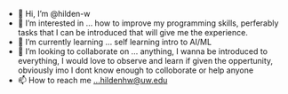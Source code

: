 - 👋 Hi, I’m @hilden-w
- 👀 I’m interested in ... how to improve my programming skills, perferably tasks that I can be introduced that will give me the experience.
- 🌱 I’m currently learning ... self learning intro to AI/ML
- 💞️ I’m looking to collaborate on ... anything, I wanna be introduced to everything, I would love to observe and learn if given the oppertunity, obviously imo I dont know enough to colloborate or help anyone
- 📫 How to reach me ...hildenhw@uw.edu

<!---
hilden-w/hilden-w is a ✨ special ✨ repository because its `README.md` (this file) appears on your GitHub profile.
You can click the Preview link to take a look at your changes.
--->
